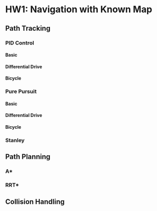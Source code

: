 # HW1: Navigation with Known Map

## Path Tracking

### PID Control

#### Basic

#### Differential Drive

#### Bicycle

### Pure Pursuit

#### Basic

#### Differential Drive

#### Bicycle

### Stanley

## Path Planning

### A\*

### RRT\*

## Collision Handling

